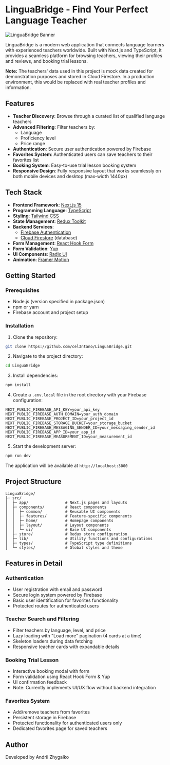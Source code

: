 # LinguaBridge - Find Your Perfect Language Teacher

![LinguaBridge Banner](https://repository-images.githubusercontent.com/912566758/f5da7bad-44ed-46bd-8adb-4b3260a2e718)

LinguaBridge is a modern web application that connects language learners with experienced teachers worldwide. Built with Next.js and TypeScript, it provides a seamless platform for browsing teachers, viewing their profiles and reviews, and booking trial lessons.

**Note:** The teachers' data used in this project is mock data created for demonstration purposes and stored in Cloud Firestore. In a production environment, this would be replaced with real teacher profiles and information.

## Features

- **Teacher Discovery**: Browse through a curated list of qualified language teachers
- **Advanced Filtering**: Filter teachers by:
  - Language
  - Proficiency level
  - Price range
- **Authentication**: Secure user authentication powered by Firebase
- **Favorites System**: Authenticated users can save teachers to their favorites list
- **Booking System**: Easy-to-use trial lesson booking system
- **Responsive Design**: Fully responsive layout that works seamlessly on both mobile devices and desktop (max-width 1440px)

## Tech Stack

- **Frontend Framework**: [Next.js 15](https://nextjs.org/)
- **Programming Language**: [TypeScript](https://www.typescriptlang.org/)
- **Styling**: [Tailwind CSS](https://tailwindcss.com/)
- **State Management**: [Redux Toolkit](https://redux-toolkit.js.org/)
- **Backend Services**:
  - [Firebase Authentication](https://firebase.google.com/products/auth)
  - [Cloud Firestore](https://firebase.google.com/products/firestore) (database)
- **Form Management**: [React Hook Form](https://react-hook-form.com/)
- **Form Validation**: [Yup](https://github.com/jquense/yup)
- **UI Components**: [Radix UI](https://www.radix-ui.com/)
- **Animation**: [Framer Motion](https://www.framer.com/motion/)

## Getting Started

### Prerequisites

- Node.js (version specified in package.json)
- npm or yarn
- Firebase account and project setup

### Installation

1. Clone the repository:

```bash
git clone https://github.com/cel3ntano/LinguaBridge.git
```

2. Navigate to the project directory:

```bash
cd LinguaBridge
```

3. Install dependencies:

```bash
npm install
```

4. Create a `.env.local` file in the root directory with your Firebase configuration:

```env
NEXT_PUBLIC_FIREBASE_API_KEY=your_api_key
NEXT_PUBLIC_FIREBASE_AUTH_DOMAIN=your_auth_domain
NEXT_PUBLIC_FIREBASE_PROJECT_ID=your_project_id
NEXT_PUBLIC_FIREBASE_STORAGE_BUCKET=your_storage_bucket
NEXT_PUBLIC_FIREBASE_MESSAGING_SENDER_ID=your_messaging_sender_id
NEXT_PUBLIC_FIREBASE_APP_ID=your_app_id
NEXT_PUBLIC_FIREBASE_MEASUREMENT_ID=your_measurement_id
```

5. Start the development server:

```bash
npm run dev
```

The application will be available at `http://localhost:3000`

## Project Structure

```
LinguaBridge/
├─ src/
│  ├─ app/                # Next.js pages and layouts
│  ├─ components/         # React components
│  │  ├─ common/          # Reusable UI components
│  │  ├─ features/        # Feature-specific components
│  │  ├─ home/            # Homepage components
│  │  ├─ layout/          # Layout components
│  │  └─ ui/              # Base UI components
│  ├─ store/              # Redux store configuration
│  ├─ lib/                # Utility functions and configurations
│  ├─ types/              # TypeScript type definitions
│  └─ styles/             # Global styles and theme
```

## Features in Detail

### Authentication

- User registration with email and password
- Secure login system powered by Firebase
- Basic user identification for favorites functionality
- Protected routes for authenticated users

### Teacher Search and Filtering

- Filter teachers by language, level, and price
- Lazy loading with "Load more" pagination (4 cards at a time)
- Skeleton loaders during data fetching
- Responsive teacher cards with expandable details

### Booking Trial Lesson

- Interactive booking modal with form
- Form validation using React Hook Form & Yup
- UI confirmation feedback
- Note: Currently implements UI/UX flow without backend integration

### Favorites System

- Add/remove teachers from favorites
- Persistent storage in Firebase
- Protected functionality for authenticated users only
- Dedicated favorites page for saved teachers

## Author

Developed by Andrii Zhygalko
